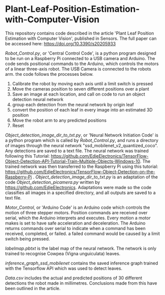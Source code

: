 # Plant-Leaf-Position-Estimation-with-Computer-Vision
This repository contains code described in the article 'Plant Leaf Position Estimation with Computer Vision', published in Sensors. The full paper can be accessed here: https://doi.org/10.3390/s20205933
 

*Robot_Control.py*, or 'Central Control Code', is a python program designed to be run on a Raspberry Pi connected to a USB camera and Arduino. The code sends positional commands to the Arduino, which controls the motors of a linear three-axis robot. The USB Camera is connected to the robots arm. the code follows the processes below.

1. Calibrate the robot by moving each axis until a limit switch is pressed
2. Move the cameras position to seven different positions over a plant
3. Save an image at each location, and call on code to run an object detection neural network
4. group each detection from the neural network by origin leaf
5. convert the position of each leaf in every image into an estimated 3D position
6. Move the robot arm to any predicted positions
7. Reset

*Object_detection_image_dir_to_txt.py*, or 'Neural Network Initiation Code' is a python program which is called by *Robot_Control.py*, and runs a directory of images through the neural network "ssd_mobilenet_v2_quantized_coco". Any detections are saved to a text file. The neural network was trained following this Tutorial: https://github.com/EdjeElectronics/TensorFlow-Object-Detection-API-Tutorial-Train-Multiple-Objects-Windows-10. The trained network was then transferred to the Raspberry Pi using this tutorial: https://github.com/EdjeElectronics/TensorFlow-Object-Detection-on-the-Raspberry-Pi . *Object_detection_image_dir_to_txt.py* is an adaptation of the code *Object_detection_picamera.py* written by https://github.com/EdjeElectronics. Adaptations were made so the code classifies all images in a specified directory, and all outputs are saved to a text file.

*Motor_Control*, or 'Arduino Code' is an Arduino code which controls the motion of three stepper motors. Position commands are received over serial, which the Arduino interprets and executes. Every motion a motor makes is set to have safe acceleration and deceleration. The Arduino returns commands over serial to indicate when a command has been received, completed, or failed. a failed command would be caused by a limit switch being pressed.

*labelmap.pbtxt* is the label map of the neural network. The network is only trained to recognise Cowpea (Vigna unguiculata) leaves.

*inference_graph_ssd_mobilenet* contains the saved inference graph trained with the Tensorflow API which was used to detect leaves.

*Data.csv* includes the actual and predicted positions of 30 different detections the robot made in millimetres. Conclusions made from this have been outlined in the article.
